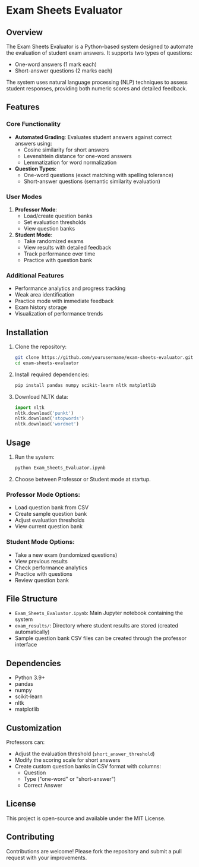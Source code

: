 # Exam Sheets Evaluator

## Overview

The Exam Sheets Evaluator is a Python-based system designed to automate the evaluation of student exam answers. It supports two types of questions:
- One-word answers (1 mark each)
- Short-answer questions (2 marks each)

The system uses natural language processing (NLP) techniques to assess student responses, providing both numeric scores and detailed feedback.

## Features

### Core Functionality
- **Automated Grading**: Evaluates student answers against correct answers using:
  - Cosine similarity for short answers
  - Levenshtein distance for one-word answers
  - Lemmatization for word normalization
- **Question Types**:
  - One-word questions (exact matching with spelling tolerance)
  - Short-answer questions (semantic similarity evaluation)

### User Modes
1. **Professor Mode**:
   - Load/create question banks
   - Set evaluation thresholds
   - View question banks
2. **Student Mode**:
   - Take randomized exams
   - View results with detailed feedback
   - Track performance over time
   - Practice with question bank

### Additional Features
- Performance analytics and progress tracking
- Weak area identification
- Practice mode with immediate feedback
- Exam history storage
- Visualization of performance trends

## Installation

1. Clone the repository:
   ```bash
   git clone https://github.com/yourusername/exam-sheets-evaluator.git
   cd exam-sheets-evaluator
   ```

2. Install required dependencies:
   ```bash
   pip install pandas numpy scikit-learn nltk matplotlib
   ```

3. Download NLTK data:
   ```python
   import nltk
   nltk.download('punkt')
   nltk.download('stopwords')
   nltk.download('wordnet')
   ```

## Usage

1. Run the system:
   ```bash
   python Exam_Sheets_Evaluator.ipynb
   ```

2. Choose between Professor or Student mode at startup.

### Professor Mode Options:
- Load question bank from CSV
- Create sample question bank
- Adjust evaluation thresholds
- View current question bank

### Student Mode Options:
- Take a new exam (randomized questions)
- View previous results
- Check performance analytics
- Practice with questions
- Review question bank

## File Structure

- `Exam_Sheets_Evaluator.ipynb`: Main Jupyter notebook containing the system
- `exam_results/`: Directory where student results are stored (created automatically)
- Sample question bank CSV files can be created through the professor interface

## Dependencies

- Python 3.9+
- pandas
- numpy
- scikit-learn
- nltk
- matplotlib

## Customization

Professors can:
- Adjust the evaluation threshold (`short_answer_threshold`)
- Modify the scoring scale for short answers
- Create custom question banks in CSV format with columns:
  - Question
  - Type ("one-word" or "short-answer")
  - Correct Answer

## License

This project is open-source and available under the MIT License.

## Contributing

Contributions are welcome! Please fork the repository and submit a pull request with your improvements.

